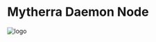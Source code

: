 # Mytherra Daemon Node



![logo](https://github.com/user-attachments/assets/14715a57-8957-40f6-8712-32df2a47cae9)
